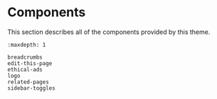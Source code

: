 # Components

This section describes all of the components provided by this theme.

```{toctree}
:maxdepth: 1

breadcrumbs
edit-this-page
ethical-ads
logo
related-pages
sidebar-toggles
```
